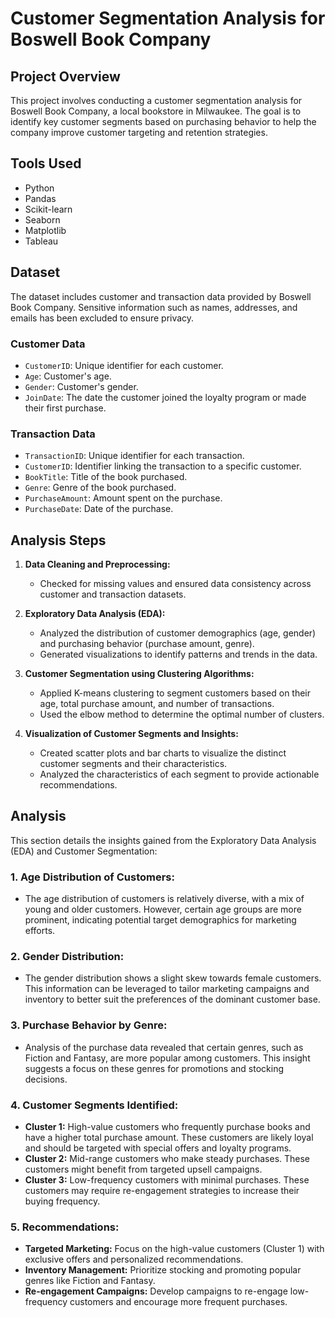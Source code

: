 # Customer Segmentation Analysis for Boswell Book Company

## Project Overview
This project involves conducting a customer segmentation analysis for Boswell Book Company, a local bookstore in Milwaukee. The goal is to identify key customer segments based on purchasing behavior to help the company improve customer targeting and retention strategies.

## Tools Used
- Python
- Pandas
- Scikit-learn
- Seaborn
- Matplotlib
- Tableau

## Dataset
The dataset includes customer and transaction data provided by Boswell Book Company. Sensitive information such as names, addresses, and emails has been excluded to ensure privacy.

### Customer Data
- `CustomerID`: Unique identifier for each customer.
- `Age`: Customer's age.
- `Gender`: Customer's gender.
- `JoinDate`: The date the customer joined the loyalty program or made their first purchase.

### Transaction Data
- `TransactionID`: Unique identifier for each transaction.
- `CustomerID`: Identifier linking the transaction to a specific customer.
- `BookTitle`: Title of the book purchased.
- `Genre`: Genre of the book purchased.
- `PurchaseAmount`: Amount spent on the purchase.
- `PurchaseDate`: Date of the purchase.

## Analysis Steps
1. **Data Cleaning and Preprocessing:** 
   - Checked for missing values and ensured data consistency across customer and transaction datasets.
   
2. **Exploratory Data Analysis (EDA):**
   - Analyzed the distribution of customer demographics (age, gender) and purchasing behavior (purchase amount, genre).
   - Generated visualizations to identify patterns and trends in the data.

3. **Customer Segmentation using Clustering Algorithms:**
   - Applied K-means clustering to segment customers based on their age, total purchase amount, and number of transactions.
   - Used the elbow method to determine the optimal number of clusters.

4. **Visualization of Customer Segments and Insights:**
   - Created scatter plots and bar charts to visualize the distinct customer segments and their characteristics.
   - Analyzed the characteristics of each segment to provide actionable recommendations.

## Analysis
This section details the insights gained from the Exploratory Data Analysis (EDA) and Customer Segmentation:

### 1. **Age Distribution of Customers:**
   - The age distribution of customers is relatively diverse, with a mix of young and older customers. However, certain age groups are more prominent, indicating potential target demographics for marketing efforts.

### 2. **Gender Distribution:**
   - The gender distribution shows a slight skew towards female customers. This information can be leveraged to tailor marketing campaigns and inventory to better suit the preferences of the dominant customer base.

### 3. **Purchase Behavior by Genre:**
   - Analysis of the purchase data revealed that certain genres, such as Fiction and Fantasy, are more popular among customers. This insight suggests a focus on these genres for promotions and stocking decisions.

### 4. **Customer Segments Identified:**
   - **Cluster 1:** High-value customers who frequently purchase books and have a higher total purchase amount. These customers are likely loyal and should be targeted with special offers and loyalty programs.
   - **Cluster 2:** Mid-range customers who make steady purchases. These customers might benefit from targeted upsell campaigns.
   - **Cluster 3:** Low-frequency customers with minimal purchases. These customers may require re-engagement strategies to increase their buying frequency.

### 5. **Recommendations:**
   - **Targeted Marketing:** Focus on the high-value customers (Cluster 1) with exclusive offers and personalized recommendations.
   - **Inventory Management:** Prioritize stocking and promoting popular genres like Fiction and Fantasy.
   - **Re-engagement Campaigns:** Develop campaigns to re-engage low-frequency customers and encourage more frequent purchases.
